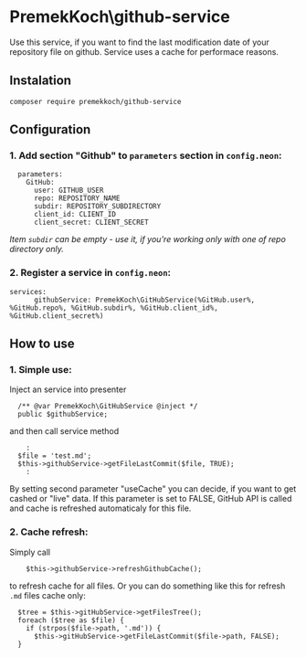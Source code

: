 PremekKoch\github-service
=========================
Use this service, if you want to find the last modification date of your repository file on github. Service uses a cache for performace reasons.  

Instalation
-----------

```
composer require premekkoch/github-service
```

Configuration
-------------
### 1. Add section "Github" to `parameters` section in `config.neon`:
```
  parameters:
    GitHub:
      user: GITHUB_USER
      repo: REPOSITORY_NAME
      subdir: REPOSITORY_SUBDIRECTORY
      client_id: CLIENT_ID
      client_secret: CLIENT_SECRET
```

*Item `subdir` can be empty - use it, if you're working only with one of repo directory only.*

### 2. Register a service in `config.neon`:

```
services:
	  githubService: PremekKoch\GitHubService(%GitHub.user%, %GitHub.repo%, %GitHub.subdir%, %GitHub.client_id%, %GitHub.client_secret%)
```

How to use
----------

### 1. Simple use:
Inject an service into presenter
```
  /** @var PremekKoch\GitHubService @inject */
  public $githubService;
```
and then call service method
```
	:
  $file = 'test.md';
  $this->githubService->getFileLastCommit($file, TRUE);
	:
```

By setting second parameter "useCache" you can decide, if you want to get cashed or "live" data. If this parameter is set to FALSE, GitHub API is called and cache is refreshed automaticaly for this file.
   
### 2. Cache refresh:
Simply call 
```
	$this->githubService->refreshGithubCache();
```
to refresh cache for all files. 
Or you can do something like this for refresh `.md` files cache only:
```
  $tree = $this->gitHubService->getFilesTree();
  foreach ($tree as $file) {
    if (strpos($file->path, '.md')) {
      $this->gitHubService->getFileLastCommit($file->path, FALSE);
  }
```
